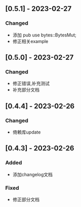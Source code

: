 
## [0.5.1] - 2023-02-27

### Changed
- 添加 pub use bytes::BytesMut;
- 修正相关example

## [0.5.0] - 2023-02-27

### Changed
- 修正错误,补充测试
- 补充部分文档

## [0.4.4] - 2023-02-26

### Changed
- 倚赖库update

## [0.4.3] - 2023-02-26

### Added
- 添加changelog文档

### Fixed
- 修正部分文档